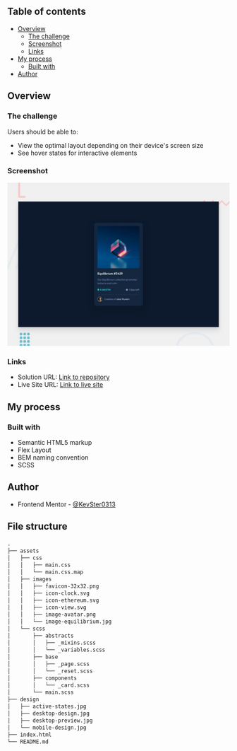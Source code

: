 ## Table of contents

- [Overview](#overview)
  - [The challenge](#the-challenge)
  - [Screenshot](#screenshot)
  - [Links](#links)
- [My process](#my-process)
  - [Built with](#built-with)
- [Author](#author)

## Overview

### The challenge

Users should be able to:

- View the optimal layout depending on their device's screen size
- See hover states for interactive elements

### Screenshot

![](./design/desktop-preview.jpg)

### Links

- Solution URL: [Link to repository](https://github.com/KevSter0313/nft-preview-card-component)
- Live Site URL: [Link to live site](https://nft-preview-card-component-iota-plum.vercel.app/)

## My process

### Built with

- Semantic HTML5 markup
- Flex Layout
- BEM naming convention
- SCSS

## Author

- Frontend Mentor - [@KevSter0313](https://www.frontendmentor.io/profile/KevSter0313)

## File structure

```
.
├── assets
│   ├── css
│   │   ├── main.css
│   │   └── main.css.map
│   ├── images
│   │   ├── favicon-32x32.png
│   │   ├── icon-clock.svg
│   │   ├── icon-ethereum.svg
│   │   ├── icon-view.svg
│   │   ├── image-avatar.png
│   │   └── image-equilibrium.jpg
│   └── scss
│       ├── abstracts
│       │   ├── _mixins.scss
│       │   └── _variables.scss
│       ├── base
│       │   ├── _page.scss
│       │   └── _reset.scss
│       ├── components
│       │   └── _card.scss
│       └── main.scss
├── design
│   ├── active-states.jpg
│   ├── desktop-design.jpg
│   ├── desktop-preview.jpg
│   └── mobile-design.jpg
├── index.html
└── README.md
```
